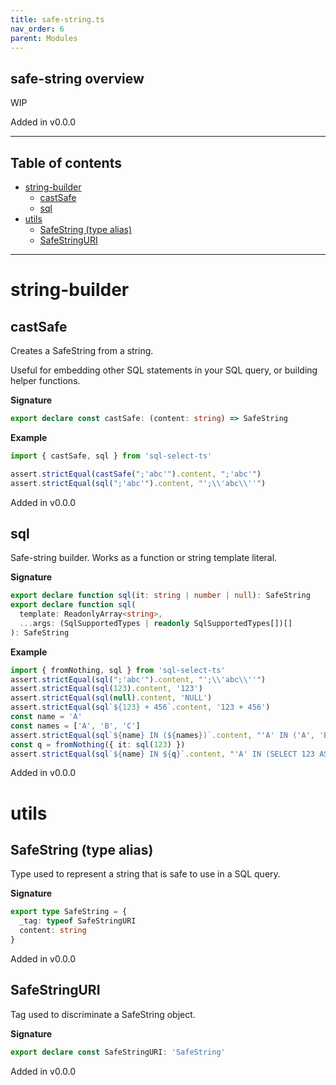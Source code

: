 ```yaml
---
title: safe-string.ts
nav_order: 6
parent: Modules
---
```


## safe-string overview

WIP

Added in v0.0.0

---

<h2 class="text-delta">Table of contents</h2>

- [string-builder](#string-builder)
  - [castSafe](#castsafe)
  - [sql](#sql)
- [utils](#utils)
  - [SafeString (type alias)](#safestring-type-alias)
  - [SafeStringURI](#safestringuri)

---

# string-builder

## castSafe

Creates a SafeString from a string.

Useful for embedding other SQL statements in your SQL query, or building helper functions.

**Signature**

```ts
export declare const castSafe: (content: string) => SafeString
```

**Example**

```ts
import { castSafe, sql } from 'sql-select-ts'

assert.strictEqual(castSafe(";'abc'").content, ";'abc'")
assert.strictEqual(sql(";'abc'").content, "';\\'abc\\''")
```

Added in v0.0.0

## sql

Safe-string builder. Works as a function or string template literal.

**Signature**

```ts
export declare function sql(it: string | number | null): SafeString
export declare function sql(
  template: ReadonlyArray<string>,
  ...args: (SqlSupportedTypes | readonly SqlSupportedTypes[])[]
): SafeString
```

**Example**

```ts
import { fromNothing, sql } from 'sql-select-ts'
assert.strictEqual(sql(";'abc'").content, "';\\'abc\\''")
assert.strictEqual(sql(123).content, '123')
assert.strictEqual(sql(null).content, 'NULL')
assert.strictEqual(sql`${123} + 456`.content, '123 + 456')
const name = 'A'
const names = ['A', 'B', 'C']
assert.strictEqual(sql`${name} IN (${names})`.content, "'A' IN ('A', 'B', 'C')")
const q = fromNothing({ it: sql(123) })
assert.strictEqual(sql`${name} IN ${q}`.content, "'A' IN (SELECT 123 AS it)")
```

Added in v0.0.0

# utils

## SafeString (type alias)

Type used to represent a string that is safe to use in a SQL query.

**Signature**

```ts
export type SafeString = {
  _tag: typeof SafeStringURI
  content: string
}
```

Added in v0.0.0

## SafeStringURI

Tag used to discriminate a SafeString object.

**Signature**

```ts
export declare const SafeStringURI: 'SafeString'
```

Added in v0.0.0
